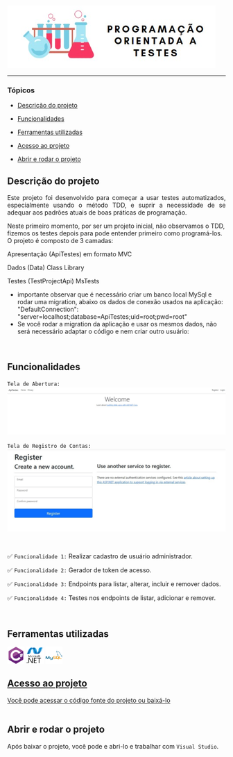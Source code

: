![logo_ProjTestes](Images/Img1.jpg)

<hr>

<!-- <p align="center">
   <img src="http://img.shields.io/static/v1?label=STATUS&message=EM%20DESENVOLVIMENTO&color=RED&style=for-the-badge" #vitrinedev/>
</p> -->

### Tópicos 

- [Descrição do projeto](#descrição-do-projeto)

- [Funcionalidades](#funcionalidades)

- [Ferramentas utilizadas](#ferramentas-utilizadas)

- [Acesso ao projeto](#acesso-ao-projeto)

- [Abrir e rodar o projeto](#abrir-e-rodar-o-projeto)

## Descrição do projeto 

<p align="justify">
Este projeto foi desenvolvido para começar a usar testes automatizados, especialmente usando o método TDD, e suprir a necessidade de se adequar aos padrões atuais de boas práticas de programação.

Neste primeiro momento, por ser um projeto inicial, não observamos o TDD, fizemos os testes depois para pode entender primeiro como programá-los.
O projeto é composto de 3 camadas:

Apresentação (ApiTestes) em formato MVC

Dados (Data) Class Library

Testes (TestProjectApi) MsTests

* importante observar que é necessário criar um banco local MySql e rodar uma migration, abaixo os dados de conexão usados na aplicação:
"DefaultConnection": "server=localhost;database=ApiTestes;uid=root;pwd=root"
* Se você rodar a migration da aplicação e usar os mesmos dados, não será necessário adaptar o código e nem criar outro usuário:
</p>
<br>

## Funcionalidades
<div style="width:100%">

`Tela de Abertura:`
![Tela de abertura](Images/abertura.jpg)

`Tela de Registro de Contas:`
   ![Tela de registro](Images/register.jpg)

</div>   
</br>

✅ `Funcionalidade 1:` Realizar cadastro de usuário administrador.

✅ `Funcionalidade 2:` Gerador de token de acesso.

✅ `Funcionalidade 3:` Endpoints para listar, alterar, incluir e remover dados.

✅ `Funcionalidade 4:` Testes nos endpoints de listar, adicionar e remover.

<br>

## Ferramentas utilizadas

<a href="https://www.w3schools.com/cs/" target="_blank" rel="noreferrer"> <img src="https://raw.githubusercontent.com/devicons/devicon/master/icons/csharp/csharp-original.svg" alt="csharp" width="40" height="40"/></a>
<a href="https://dotnet.microsoft.com/" target="_blank" rel="noreferrer"> <img src="https://raw.githubusercontent.com/devicons/devicon/master/icons/dot-net/dot-net-original-wordmark.svg" alt="dotnet" width="40" height="40"/></a>
<a href="https://www.mysql.com/" target="_blank" rel="noreferrer"> <img src="https://raw.githubusercontent.com/devicons/devicon/master/icons/mysql/mysql-original-wordmark.svg" alt="mysql" width="40" height="40"/>

## Acesso ao projeto
Você pode [acessar o código fonte do projeto ou baixá-lo](https://github.com/medinasp/TestesApi) </br></br>

## Abrir e rodar o projeto
Após baixar o projeto, você pode e abri-lo e trabalhar com `Visual Studio`.
